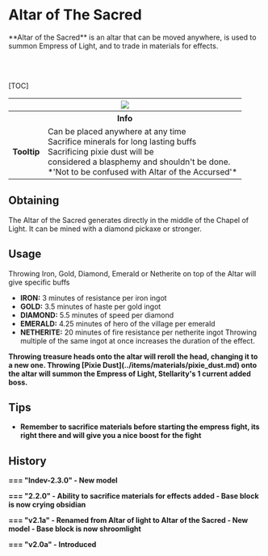 # Altar of The Sacred

<div class="result kohara-infobox-grid" markdown>
<div markdown class="kohara-infobox-text">
**Altar of the Sacred** is an altar that can be moved anywhere, is used to summon Empress of Light, and to trade in materials for effects.

<br><br>

[TOC]

</div>
<div class="kohara-infobox-table">
  <table id="kohara-infobox--item">
	<tr>
		<th colspan="2" class="kohara-infobox--top-image"><img src="../../assets/items/altar_of_light.png"></th>
	</tr>
	<tr>
		<th colspan="2">Info</th>
	</tr>
	<tr>
		<td><b>Tooltip</b></td>
		<td>
		Can be placed anywhere at any time
		<br>
		Sacrifice minerals for long lasting buffs
        <br>
        Sacrificing pixie dust will be
        <br>
        considered a blasphemy and shouldn't be done.
        <br>
        *'Not to be confused with Altar of the Accursed'*
		</td>
	</tr>
</table>
</div>
</div> 

## Obtaining
The Altar of the Sacred generates directly in the middle of the Chapel of Light. It can be mined with a diamond pickaxe or stronger.

## Usage
Throwing Iron, Gold, Diamond, Emerald or Netherite on top of the Altar will give specific buffs
- <i class="icon-minecraft icon-minecraft-iron-ingot"></i>**IRON:** 3 minutes of resistance per iron ingot
- <i class="icon-minecraft icon-minecraft-gold-ingot"></i>**GOLD:** 3.5 minutes of haste per gold ingot
- <i class="icon-minecraft icon-minecraft-diamond"></i>**DIAMOND:** 5.5 minutes of speed per diamond
- <i class="icon-minecraft icon-minecraft-emerald"></i>**EMERALD:** 4.25 minutes of hero of the village per emerald
- <i class="icon-minecraft icon-minecraft-netherite-ingot"></i>**NETHERITE:** 20 minutes of fire resistance per netherite ingot
Throwing multiple of the same ingot at once increases the duration of the effect.
<b>
Throwing treasure heads onto the altar will reroll the head, changing it to a new one.
<b>
Throwing [Pixie Dust](../items/materials/pixie_dust.md) onto the altar will summon the Empress of Light, Stellarity's 1 current added boss.

## Tips
- Remember to sacrifice materials before starting the empress fight, its right there and will give you a nice boost for the fight

## History
=== "**Indev-2.3.0**"
    - New model

=== "**2.2.0**"
    - Ability to sacrifice materials for effects added
    - Base block is now crying obsidian

=== "**v2.1a**"
    - Renamed from Altar of light to Altar of the Sacred
    - New model
    - Base block is now shroomlight

=== "**v2.0a**"
    - Introduced